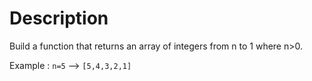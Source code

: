 # Description

Build a function that returns an array of integers from n to 1 where n>0.

Example : `n=5` --> `[5,4,3,2,1]`
